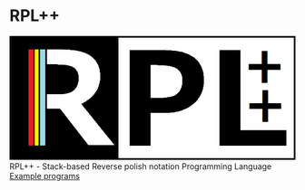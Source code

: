 # RPL++
![](./RPL.png)
RPL++ - Stack-based Reverse polish notation Programming Language<br>
[Example programs](https://github.com/NishiOwO/rpl-examples)
